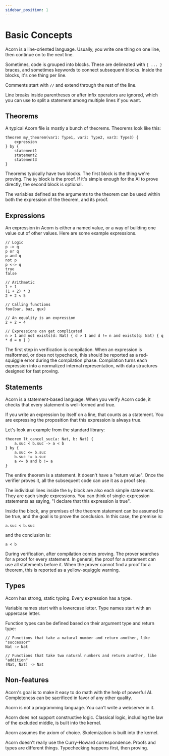 ```yaml
---
sidebar_position: 1
---
```


# Basic Concepts

Acorn is a line-oriented language. Usually, you write one thing on one line, then continue on to the next line.

Sometimes, code is grouped into blocks. These are delineated with `{ ... }` braces, and sometimes keywords to connect subsequent blocks. Inside the blocks, it's one thing per line.

Comments start with `//` and extend through the rest of the line.

Line breaks inside parentheses or after infix operators are ignored, which you can use to split a statement among multiple lines if you want.

## Theorems

A typical Acorn file is mostly a bunch of theorems. Theorems look like this:

```acorn
theorem my_theorem(var1: Type1, var2: Type2, var3: Type3) {
    expression
} by {
    statement1
    statement2
    statement3
}
```

Theorems typically have two blocks. The first block is the thing we're proving. The `by` block is the proof. If it's simple enough for the AI to prove directly, the second block is optional.

The variables defined as the arguments to the theorem can be used within both the expression of the theorem, and its proof.

## Expressions

An expression in Acorn is either a named value, or a way of building one value out of other values. Here are some example expressions.

```acorn
// Logic
p -> q
p or q
p and q
not p
p <-> q
true
false

// Arithmetic
1 + 1
(1 + 2) * 3
2 + 2 < 5

// Calling functions
foo(bar, baz, qux)

// An equality is an expression
2 + 2 = 4

// Expressions can get complicated
n > 1 and not exists(d: Nat) { d > 1 and d != n and exists(q: Nat) { q * d = n } }
```

The first step in verification is compilation. When an expression is malformed, or does not typecheck, this should be reported as a red-squiggle error during the compilation phase. Compilation turns each expression into a normalized internal representation, with data structures designed for fast proving.

## Statements

Acorn is a statement-based language. When you verify Acorn code, it checks that every statement is well-formed and true.

If you write an expression by itself on a line, that counts as a statement. You are expressing the proposition that this expression is always true.

Let's look an example from the standard library:

```acorn
theorem lt_cancel_suc(a: Nat, b: Nat) {
    a.suc < b.suc -> a < b
} by {
    a.suc <= b.suc
    b.suc != a.suc
    a <= b and b != a
}
```

The entire theorem is a statement. It doesn't have a "return value". Once the verifier proves it, all the subsequent code can use it as a proof step.

The individual lines inside the `by` block are also each simple statements. They are each single expressions. You can think of single-expression statements as saying, "I declare that this expression is true".

Inside the block, any premises of the theorem statement can be assumed to be true, and the goal is to prove the conclusion. In this case, the premise is:

```acorn
a.suc < b.suc
```

and the conclusion is:

```acorn
a < b
```

During verification, after compilation comes proving. The prover searches for a proof for every statement. In general, the proof for a statement can use all statements before it. When the prover cannot find a proof for a theorem, this is reported as a yellow-squiggle warning.

## Types

Acorn has strong, static typing. Every expression has a type.

Variable names start with a lowercase letter. Type names start with an uppercase letter.

Function types can be defined based on their argument type and return type:

```acorn
// Functions that take a natural number and return another, like "successor"
Nat -> Nat

// Functions that take two natural numbers and return another, like "addition"
(Nat, Nat) -> Nat
```

## Non-features

Acorn's goal is to make it easy to do math with the help of powerful AI. Completeness can be sacrificed in favor of any other quality.

Acorn is not a programming language. You can't write a webserver in it.

Acorn does not support constructive logic. Classical logic, including the law of the excluded middle, is built into the kernel.

Acorn assumes the axiom of choice. Skolemization is built into the kernel.

Acorn doesn't really use the Curry-Howard correspondence. Proofs and types are different things. Typechecking happens first, then proving.
